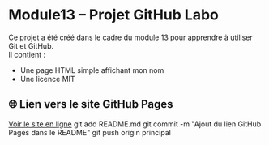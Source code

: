 # Module13 – Projet GitHub Labo

Ce projet a été créé dans le cadre du module 13 pour apprendre à utiliser Git et GitHub.  
Il contient :
- Une page HTML simple affichant mon nom
- Une licence MIT
## 🌐 Lien vers le site GitHub Pages

[Voir le site en ligne](https://abdelhakbensalem.github.io/module13/)
git add README.md
git commit -m "Ajout du lien GitHub Pages dans le README"
git push origin principal
